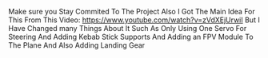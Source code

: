 Make sure you Stay Commited To The Project Also I Got The Main Idea For This From This Video: https://www.youtube.com/watch?v=zVdXEjUrwiI But I Have Changed many Things About It Such As Only Using One Servo For Steering And Adding Kebab Stick Supports And Adding 
an FPV Module To The Plane And Also Adding Landing Gear
